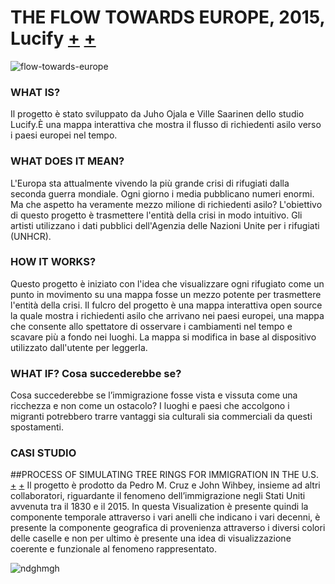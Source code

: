 # THE FLOW TOWARDS EUROPE, 2015, Lucify [+](https://www.lucify.com/the-flow-towards-europe/) [+](https://dublin.sciencegallery.com/trauma-exhibits/the-flow-towards-europe)
![flow-towards-europe](https://user-images.githubusercontent.com/79698027/122647304-e884a600-d123-11eb-82e1-0a65d8128b27.png)

### WHAT IS?  
Il progetto è stato sviluppato da Juho Ojala e Ville Saarinen dello studio Lucify.È una mappa interattiva che mostra il flusso di richiedenti asilo verso i paesi europei nel tempo.

### WHAT DOES IT MEAN?    
L'Europa sta attualmente vivendo la più grande crisi di rifugiati dalla seconda guerra mondiale. Ogni giorno i media pubblicano numeri enormi. Ma che aspetto ha veramente mezzo milione di richiedenti asilo? L'obiettivo di questo progetto è trasmettere l'entità della crisi in modo intuitivo. Gli artisti utilizzano i dati pubblici dell'Agenzia delle Nazioni Unite per i rifugiati (UNHCR).

### HOW IT WORKS?  
Questo progetto è iniziato con l'idea che visualizzare ogni rifugiato come un punto in movimento su una mappa fosse un mezzo potente per trasmettere l'entità della crisi. Il fulcro del progetto è una mappa interattiva open source la quale mostra i richiedenti asilo che arrivano nei paesi europei, una mappa che consente allo spettatore di osservare i cambiamenti nel tempo e scavare più a fondo nei luoghi. La mappa si modifica in base al dispositivo utilizzato dall'utente per leggerla.

### WHAT IF?  Cosa succederebbe se?
Cosa succederebbe se l’immigrazione fosse vista e vissuta come una ricchezza e non come un ostacolo? I luoghi e paesi che accolgono i migranti potrebbero trarre vantaggi sia culturali sia commerciali da questi spostamenti.

### CASI STUDIO 

##PROCESS OF SIMULATING TREE RINGS FOR IMMIGRATION IN THE U.S. [+](https://web.northeastern.edu/naturalizing-immigration-dataviz/download/portfolio-camera-ready.pdf) [+](https://www.quantitas.it/it/immigrazione_us_dataviz/)
Il progetto è prodotto da Pedro M. Cruz e John Wihbey, insieme ad altri collaboratori, riguardante il fenomeno dell’immigrazione negli Stati Uniti avvenuta tra il 1830 e il 2015. In questa Visualization è presente quindi la componente temporale attraverso i vari anelli che indicano i vari decenni, è presente la componente geografica di provenienza attraverso i diversi colori delle caselle e non per ultimo è presente una idea di visualizzazione coerente e funzionale al fenomeno rappresentato.

![ndghmgh](https://user-images.githubusercontent.com/79698027/122673640-a74acf80-d1d1-11eb-8a11-5b94281d2f1f.JPG)


